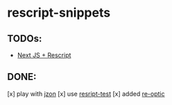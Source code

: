 # rescript-snippets

## TODOs:
* [Next JS + Rescript](https://github.com/ryyppy/rescript-nextjs-template)

## DONE:
[x] play with [jzon](https://github.com/nkrkv/jzon)
[x] use [resript-test](https://github.com/bloodyowl/rescript-test)
[x] added [re-optic](https://github.com/scoville/re-optic)
